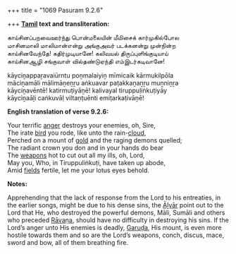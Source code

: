 +++
title = "1069 Pasuram 9.2.6"

+++
**[Tamil](/definition/tamil#history "show Tamil definitions") text and transliteration:**

காய்சினப்பறவைஊர்ந்து பொன்மலையின் மீமிசைக் கார்முகில்போல  
மாசினமாலி மாலிமான்என்று அங்குஅவர் படக்கனன்று முன்நின்ற  
காய்சினவேந்தே! கதிர்முடியானே! கலிவயல் திருப்புளிங்குடியாய்  
காய்சினஆழி சங்குவாள் வில்தண்டுஏந்தி எம்இடர்கடிவானே!

kāyciṉappaṟavaiūrntu poṉmalaiyiṉ mīmicaik kārmukilpōla  
māciṉamāli mālimāṉeṉṟu aṅkuavar paṭakkaṉaṉṟu muṉniṉṟa  
kāyciṉavēntē! katirmuṭiyāṉē! kalivayal tiruppuḷiṅkuṭiyāy  
kāyciṉaāḻi caṅkuvāḷ viltaṇṭuēnti emiṭarkaṭivāṉē!

**English translation of verse 9.2.6:**

Your terrific [anger](/definition/anger#history "show anger definitions") destroys your enemies, oh, Sire,  
The irate [bird](/definition/bird#history "show bird definitions") you rode, like unto the rain-[cloud](/definition/cloud#history "show cloud definitions"),  
Perched on a mount of [gold](/definition/gold#history "show gold definitions") and the raging demons quelled;  
The radiant crown you don and in your hands do bear  
The [weapons](/definition/weapon#history "show weapons definitions") hot to cut out all my ills, oh, Lord,  
May you, Who, in Tiruppuliṅkuṭi, have taken up abode,  
Amid [fields](/definition/field#history "show fields definitions") fertile, let me your lotus eyes behold.

**Notes:**

Apprehending that the lack of response from the Lord to his entreaties, in the earlier songs, might be due to his dense sins, the [Āḻvār](/definition/aḻvar#vaishnavism "show Āḻvār definitions") point out to the Lord that He, who destroyed the powerful demons, Māli, Sumāli and others who preceded [Rāvaṇa](/definition/ravana#vaishnavism "show Rāvaṇa definitions"), should have no difficulty in destroying his sins. If the Lord’s anger unto His enemies is deadly, [Garuḍa](/definition/garuda#vaishnavism "show Garuḍa definitions"), His mount, is even more hostile towards them and so are the Lord’s weapons, conch, discus, mace, sword and bow, all of them breathing fire.


